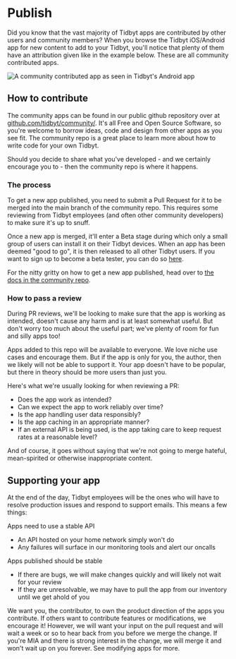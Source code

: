 # Publish

Did you know that the vast majority of Tidbyt apps are contributed by
other users and community members? When you browse the Tidbyt
iOS/Android app for new content to add to your Tidbyt, you'll notice
that plenty of them have an attribution given like in the example
below. These are all community contributed apps.

![A community contributed app as seen in Tidbyt's Android app](img/publish_attribution_phase_pf_moon.png)


## How to contribute

The community apps can be found in our public github repository over
at
[github.com/tidbyt/community/](htts://github.com/tidbyt/community/). It's
all Free and Open Source Software, so you're welcome to borrow ideas,
code and design from other apps as you see fit. The community repo is
a great place to learn more about how to write code for your own
Tidbyt.

Should you decide to share what you've developed - and we certainly
encourage you to - then the community repo is where it happens.

### The process

To get a new app published, you need to submit a Pull Request for it
to be merged into the main branch of the community repo. This requires
some reviewing from Tidbyt employees (and often other community
developers) to make sure it's up to snuff.

Once a new app is merged, it'll enter a Beta stage during which only a
small group of users can install it on their Tidbyt devices. When an
app has been deemed "good to go", it is then released to all other
Tidbyt users. If you want to sign up to become a beta tester, you can
do so [here](https://forms.gle/zGqUyCv9kUh6YUic9).

For the nitty gritty on how to get a new app published,
head over to [the docs in the community
repo](https://github.com/tidbyt/community/blob/main/docs/guides/publishing_apps.md).

### How to pass a review

During PR reviews, we'll be looking to make sure that the app is
working as intended, doesn't cause any harm and is at least somewhat
useful. But don't worry too much about the useful part; we've plenty
of room for fun and silly apps too!

Apps added to this repo will be available to everyone. We love niche
use cases and encourage them. But if the app is only for you, the
author, then we likely will not be able to support it. Your app
doesn't have to be popular, but there in theory should be more users
than just you.

Here's what we're usually looking for when reviewing a PR:

- Does the app work as intended?
- Can we expect the app to work reliably over time?
- Is the app handling user data responsibly?
- Is the app caching in an appropriate manner?
- If an external API is being used, is the app taking care to keep
  request rates at a reasonable level?

And of course, it goes without saying that we're not going to merge
hateful, mean-spirited or otherwise inappropriate content.

## Supporting your app

At the end of the day, Tidbyt employees will be the ones who will have
to resolve production issues and respond to support emails. This means
a few things:

Apps need to use a stable API
- An API hosted on your home network simply won't do
- Any failures will surface in our monitoring tools and alert our oncalls

Apps published should be stable
- If there are bugs, we will make changes quickly and will likely not wait for your review
- If they are unresolvable, we may have to pull the app from our inventory until we get ahold of you

We want you, the contributor, to own the product direction of the apps
you contribute. If others want to contribute features or
modifications, we encourage it! However, we will want your input on
the pull request and will wait a week or so to hear back from you
before we merge the change. If you're MIA and there is strong interest
in the change, we will merge it and won't wait up on you forever. See
modifying apps for more.
